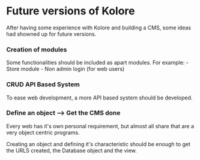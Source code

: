# Future versions of Kolore
After having some experience with Kolore and building a CMS, some ideas had showned up for future versions.

### Creation of modules
Some functionalities should be included as apart modules. For example:
	- Store module
	- Non admin login (for web users)

### CRUD API Based System
To ease web development, a more API based system should be developed.

### Define an object --> Get the CMS done
Every web has it's own personal requirement, but almost all share that are a very object centric programs.

Creating an object and defining it's characteristic should be enough to get the URLS created, the Database object and the view.

